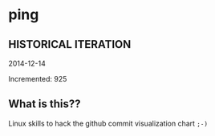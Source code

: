 # ping

## HISTORICAL ITERATION
2014-12-14

Incremented: 925

## What is this?? 
Linux skills to hack the github commit visualization chart `;-)`
